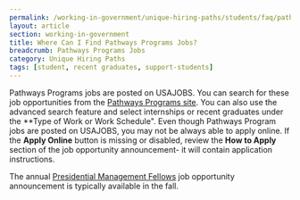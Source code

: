 ```yaml
---
permalink: /working-in-government/unique-hiring-paths/students/faq/pathways-program-jobs
layout: article
section: working-in-government
title: Where Can I Find Pathways Programs Jobs?
breadcrumb: Pathways Programs Jobs
category: Unique Hiring Paths
tags: [student, recent graduates, support-students]
---
```


Pathways Programs jobs are posted on USAJOBS. You can search for these job opportunities from the [Pathways Programs site](http://www.usajobs.gov/studentsandgrads). You can also use the advanced search feature and select internships or recent graduates under the **Type of Work or Work Schedule". 
Even though Pathways Program  jobs are posted on USAJOBS, you may not be always able to apply online. If the **Apply Online** button is missing or disabled, review the **How to Apply** section of the job opportunity announcement- it will contain application instructions.

The annual [Presidential Management Fellows](http://www.pmf.gov) job opportunity announcement is typically available in the fall.
